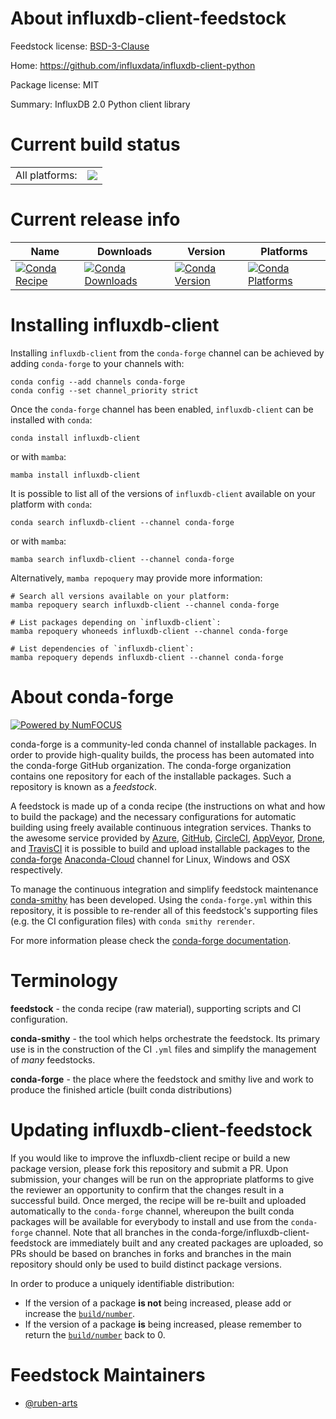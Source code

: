 About influxdb-client-feedstock
===============================

Feedstock license: [BSD-3-Clause](https://github.com/conda-forge/influxdb-client-feedstock/blob/main/LICENSE.txt)

Home: https://github.com/influxdata/influxdb-client-python

Package license: MIT

Summary: InfluxDB 2.0 Python client library

Current build status
====================


<table><tr><td>All platforms:</td>
    <td>
      <a href="https://dev.azure.com/conda-forge/feedstock-builds/_build/latest?definitionId=14791&branchName=main">
        <img src="https://dev.azure.com/conda-forge/feedstock-builds/_apis/build/status/influxdb-client-feedstock?branchName=main">
      </a>
    </td>
  </tr>
</table>

Current release info
====================

| Name | Downloads | Version | Platforms |
| --- | --- | --- | --- |
| [![Conda Recipe](https://img.shields.io/badge/recipe-influxdb--client-green.svg)](https://anaconda.org/conda-forge/influxdb-client) | [![Conda Downloads](https://img.shields.io/conda/dn/conda-forge/influxdb-client.svg)](https://anaconda.org/conda-forge/influxdb-client) | [![Conda Version](https://img.shields.io/conda/vn/conda-forge/influxdb-client.svg)](https://anaconda.org/conda-forge/influxdb-client) | [![Conda Platforms](https://img.shields.io/conda/pn/conda-forge/influxdb-client.svg)](https://anaconda.org/conda-forge/influxdb-client) |

Installing influxdb-client
==========================

Installing `influxdb-client` from the `conda-forge` channel can be achieved by adding `conda-forge` to your channels with:

```
conda config --add channels conda-forge
conda config --set channel_priority strict
```

Once the `conda-forge` channel has been enabled, `influxdb-client` can be installed with `conda`:

```
conda install influxdb-client
```

or with `mamba`:

```
mamba install influxdb-client
```

It is possible to list all of the versions of `influxdb-client` available on your platform with `conda`:

```
conda search influxdb-client --channel conda-forge
```

or with `mamba`:

```
mamba search influxdb-client --channel conda-forge
```

Alternatively, `mamba repoquery` may provide more information:

```
# Search all versions available on your platform:
mamba repoquery search influxdb-client --channel conda-forge

# List packages depending on `influxdb-client`:
mamba repoquery whoneeds influxdb-client --channel conda-forge

# List dependencies of `influxdb-client`:
mamba repoquery depends influxdb-client --channel conda-forge
```


About conda-forge
=================

[![Powered by
NumFOCUS](https://img.shields.io/badge/powered%20by-NumFOCUS-orange.svg?style=flat&colorA=E1523D&colorB=007D8A)](https://numfocus.org)

conda-forge is a community-led conda channel of installable packages.
In order to provide high-quality builds, the process has been automated into the
conda-forge GitHub organization. The conda-forge organization contains one repository
for each of the installable packages. Such a repository is known as a *feedstock*.

A feedstock is made up of a conda recipe (the instructions on what and how to build
the package) and the necessary configurations for automatic building using freely
available continuous integration services. Thanks to the awesome service provided by
[Azure](https://azure.microsoft.com/en-us/services/devops/), [GitHub](https://github.com/),
[CircleCI](https://circleci.com/), [AppVeyor](https://www.appveyor.com/),
[Drone](https://cloud.drone.io/welcome), and [TravisCI](https://travis-ci.com/)
it is possible to build and upload installable packages to the
[conda-forge](https://anaconda.org/conda-forge) [Anaconda-Cloud](https://anaconda.org/)
channel for Linux, Windows and OSX respectively.

To manage the continuous integration and simplify feedstock maintenance
[conda-smithy](https://github.com/conda-forge/conda-smithy) has been developed.
Using the ``conda-forge.yml`` within this repository, it is possible to re-render all of
this feedstock's supporting files (e.g. the CI configuration files) with ``conda smithy rerender``.

For more information please check the [conda-forge documentation](https://conda-forge.org/docs/).

Terminology
===========

**feedstock** - the conda recipe (raw material), supporting scripts and CI configuration.

**conda-smithy** - the tool which helps orchestrate the feedstock.
                   Its primary use is in the construction of the CI ``.yml`` files
                   and simplify the management of *many* feedstocks.

**conda-forge** - the place where the feedstock and smithy live and work to
                  produce the finished article (built conda distributions)


Updating influxdb-client-feedstock
==================================

If you would like to improve the influxdb-client recipe or build a new
package version, please fork this repository and submit a PR. Upon submission,
your changes will be run on the appropriate platforms to give the reviewer an
opportunity to confirm that the changes result in a successful build. Once
merged, the recipe will be re-built and uploaded automatically to the
`conda-forge` channel, whereupon the built conda packages will be available for
everybody to install and use from the `conda-forge` channel.
Note that all branches in the conda-forge/influxdb-client-feedstock are
immediately built and any created packages are uploaded, so PRs should be based
on branches in forks and branches in the main repository should only be used to
build distinct package versions.

In order to produce a uniquely identifiable distribution:
 * If the version of a package **is not** being increased, please add or increase
   the [``build/number``](https://docs.conda.io/projects/conda-build/en/latest/resources/define-metadata.html#build-number-and-string).
 * If the version of a package **is** being increased, please remember to return
   the [``build/number``](https://docs.conda.io/projects/conda-build/en/latest/resources/define-metadata.html#build-number-and-string)
   back to 0.

Feedstock Maintainers
=====================

* [@ruben-arts](https://github.com/ruben-arts/)

